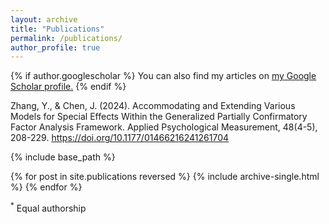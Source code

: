 ```yaml
---
layout: archive
title: "Publications"
permalink: /publications/
author_profile: true
---
```


{% if author.googlescholar %}
  You can also find my articles on <u><a href="{{author.googlescholar}}">my Google Scholar profile</a>.</u>
{% endif %}

Zhang, Y., & Chen, J. (2024). Accommodating and Extending Various Models for Special Effects Within the Generalized Partially Confirmatory Factor Analysis Framework. Applied Psychological Measurement, 48(4-5), 208-229. https://doi.org/10.1177/01466216241261704


{% include base_path %}

{% for post in site.publications reversed %}
  {% include archive-single.html %}
{% endfor %}

<sup>*</sup> Equal authorship